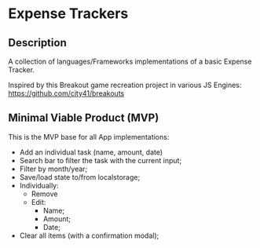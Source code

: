 # Expense Trackers

## Description

A collection of languages/Frameworks implementations of a basic Expense Tracker.

Inspired by this Breakout game recreation project in various JS Engines: https://github.com/city41/breakouts

## Minimal Viable Product (MVP)

This is the MVP base for all App implementations:

- Add an individual task (name, amount, date)
- Search bar to filter the task with the current input;
- Filter by month/year;
- Save/load state to/from localstorage;
- Individually:
  - Remove
  - Edit:
    - Name;
    - Amount;
    - Date;
- Clear all items (with a confirmation modal);

